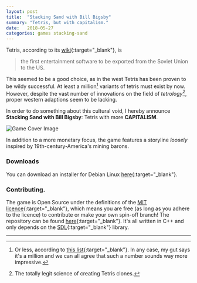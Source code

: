 ```yaml
---
layout: post
title:  "Stacking Sand with Bill Bigsby"
summary: "Tetris, but with capitalism."
date:   2018-05-27
categories: games stacking-sand
---
```

Tetris, according to its [wiki](https://en.wikipedia.org/wiki/Tetris){:target="_blank"}, is 
>the first entertainment software to be exported from the Soviet Union to the US.

This seemed to be a good choice, as in the west Tetris has been proven to be wildy successful.
At least a million[^1] variants of tetris must exist by now. However, despite the vast number of innovations on the field of _tetrology_[^2], proper western adaptions seem to be lacking. 

In order to do something about this cultural void, I hereby announce **Stacking Sand with  Bill Bigsby**: Tetris with more **CAPITALISM**.

![Game Cover Image](/assets/posts/2018-05-27-Stacking-Sand/boxart.png "The Game Cover")

In addition to a more monetary focus, the game features a storyline _loosely_ inspired by 19th-century-America's mining barons.

### Downloads
You can download an installer for Debian Linux [here](https://github.com/LucvandenBrand/Stacking-Sand/releases){:target="_blank"}.

### Contributing.
The game is Open Source under the definitions of the [MIT licence](https://en.wikipedia.org/wiki/MIT_License){:target="_blank"}, which means you are free (as long as you adhere to the licence) to contribute or make your own spin-off branch! The repository can be found [here](https://github.com/LucvandenBrand/Stacking-Sand){:target="_blank"}.
It's all written in C++ and only depends on the [SDL](https://www.libsdl.org/){:target="_blank"} library.

---

[^1]: Or less, according to [this list](https://en.wikipedia.org/wiki/List_of_Tetris_variants){:target="_blank"}. In any case, my gut says it's a million and we can all agree that such a number sounds way more impressive.
[^2]: The totally legit science of creating Tetris clones.
